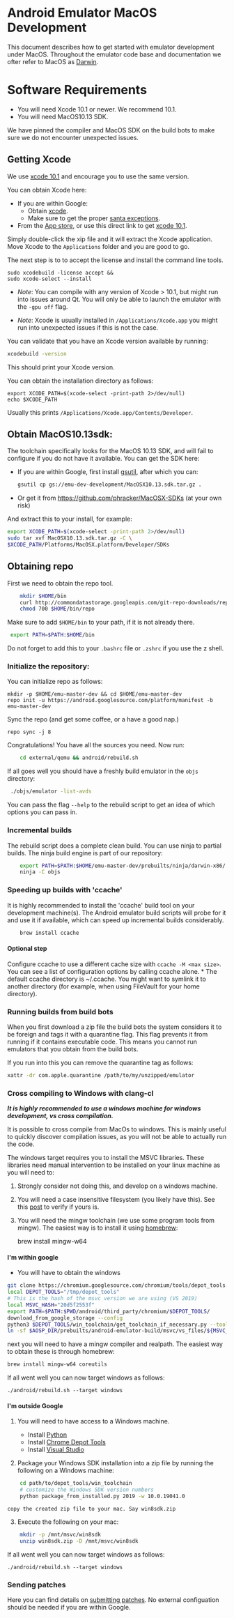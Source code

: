 # Android Emulator MacOS Development

This document describes how to get started with emulator development under MacOS. Throughout the emulator code base and documentation we ofter refer to MacOS as
[Darwin](https://www.howtogeek.com/295067/why-is-macos-software-sometimes-labeled-darwin/).

# Software Requirements

- You will need Xcode 10.1 or newer. We recommend 10.1.
- You will need MacOS10.13 SDK.

We have pinned the compiler and MacOS SDK on the build bots to make sure we do not encounter unexpected issues.

## Getting Xcode

We use [xcode 10.1](https://download.developer.apple.com/Developer_Tools/Xcode_10.1/Xcode_10.1.xip) and encourage you to use the same version.

You can obtain Xcode here:

- If you are within Google:
  - Obtain [xcode](http://go/xcode).
  - Make sure to get the proper [santa exceptions](http://go/santaexception).
- From the [App store](https://apps.apple.com/us/app/xcode/id497799835?ls=1&mt=12), or
  use this direct link to get [xcode 10.1](https://download.developer.apple.com/Developer_Tools/Xcode_10.1/Xcode_10.1.xip).

Simply double-click the xip file and it will extract the Xcode application. Move Xcode to the `Applications` folder and you are good to go.

The next step is to to accept the license and install the command line tools.

    sudo xcodebuild -license accept &&
    sudo xcode-select --install

- _Note_: You can compile with any version of Xcode > 10.1, but might run into issues around Qt. You will only be able to launch the emulator with the `-gpu off` flag.

- _Note_: Xcode is usually installed in `/Applications/Xcode.app` you might run into unexpected issues if this is not the case.

You can validate that you have an Xcode version available by running:

```sh
xcodebuild -version
```

This should print your Xcode version.

You can obtain the installation directory as follows:

```
export XCODE_PATH=$(xcode-select -print-path 2>/dev/null)
echo $XCODE_PATH
```

Usually this prints `/Applications/Xcode.app/Contents/Developer`.

## Obtain MacOS10.13sdk:

The toolchain specifically looks for the MacOS 10.13 SDK, and will fail to configure if you
do not have it available. You can get the SDK here:

- If you are within Google, first install [gsutil](https://cloud.google.com/storage/docs/gsutil_install), after which you can:

  ```sh
  gsutil cp gs://emu-dev-development/MacOSX10.13.sdk.tar.gz .
  ```

- Or get it from https://github.com/phracker/MacOSX-SDKs (at your own risk)

And extract this to your install, for example:

```sh
export XCODE_PATH=$(xcode-select -print-path 2>/dev/null)
sudo tar xvf MacOSX10.13.sdk.tar.gz -C \
$XCODE_PATH/Platforms/MacOSX.platform/Developer/SDKs
```

## Obtaining repo

First we need to obtain the repo tool.

```sh
    mkdir $HOME/bin
    curl http://commondatastorage.googleapis.com/git-repo-downloads/repo > $HOME/bin/repo
    chmod 700 $HOME/bin/repo
```

Make sure to add `$HOME/bin` to your path, if it is not already there.

```sh
 export PATH=$PATH:$HOME/bin
```

Do not forget to add this to your `.bashrc` file or `.zshrc` if you use the z shell.

### Initialize the repository:

You can initialize repo as follows:

    mkdir -p $HOME/emu-master-dev && cd $HOME/emu-master-dev
    repo init -u https://android.googlesource.com/platform/manifest -b emu-master-dev

Sync the repo (and get some coffee, or a have a good nap.)

    repo sync -j 8

Congratulations! You have all the sources you need. Now run:

```sh
    cd external/qemu && android/rebuild.sh
```

If all goes well you should have a freshly build emulator in the `objs` directory:

```sh
 ./objs/emulator -list-avds
```

You can pass the flag `--help` to the rebuild script to get an idea of which options you can pass in.

### Incremental builds

The rebuild script does a complete clean build. You can use ninja to partial builds. The ninja build engine is part of our repository:

```sh
    export PATH=$PATH:$HOME/emu-master-dev/prebuilts/ninja/darwin-x86/
    ninja -C objs
```

### Speeding up builds with 'ccache'

It is highly recommended to install the 'ccache' build tool on your development
machine(s). The Android emulator build scripts will probe for it and use it
if available, which can speed up incremental builds considerably.

```sh
    brew install ccache
```

#### Optional step

Configure ccache to use a different cache size with `ccache -M <max size>`. You can see a list of configuration options by calling ccache alone. \* The default ccache directory is ~/.ccache. You might want to symlink it to another directory (for example, when using FileVault for your home directory).

### Running builds from build bots

When you first download a zip file the build bots the system considers it to be foreign and tags it with a quarantine flag. This flag prevents it from running if it contains executable code.  This means you cannot run emulators that you obtain from the build bots.

If you run into this you can remove the quarantine tag as follows:

```sh
xattr -dr com.apple.quarantine /path/to/my/unzipped/emulator
```


### Cross compiling to Windows with clang-cl

**_It is highly recommended to use a windows machine for windows development, vs cross compilation._**

It is possible to cross compile from MacOs to windows. This is mainly useful to quickly discover compilation issues, as you will not be able to actually run the code.

The windows target requires you to install the MSVC libraries. These libraries need manual intervention to be installed on your linux machine as you will need to:

1. Strongly consider not doing this, and develop on a windows machine.
2. You will need a case insensitive filesystem (you likely have this). See this [post](https://apple.stackexchange.com/questions/71357/how-to-check-if-my-hd-is-case-sensitive-or-not) to verify if yours is.
3. You will need the mingw toolchain (we use some program tools from mingw). The easiest way is to install it using [homebrew](https://brew.sh/):

   brew install mingw-w64

#### I'm within google

- You will have to obtain the windows
```sh
git clone https://chromium.googlesource.com/chromium/tools/depot_tools.git /tmp/depot_tools
local DEPOT_TOOLS="/tmp/depot_tools"
# This is the hash of the msvc version we are using (VS 2019)
local MSVC_HASH="20d5f2553f"
export PATH=$PATH:$PWD/android/third_party/chromium/$DEPOT_TOOLS/
download_from_google_storage --config
python3 $DEPOT_TOOLS/win_toolchain/get_toolchain_if_necessary.py --toolchain-dir=$AOSP_DIR/prebuilts/android-emulator-build/msvc --force --output-json=res.json $MSVC_HASH
ln -sf $AOSP_DIR/prebuilts/android-emulator-build/msvc/vs_files/${MSVC_HASH} $AOSP_DIR/prebuilts/android-emulator-build/msvc/win8sdk
```

next you will need to have a mingw compiler and realpath. The easiest way to obtain these is through homebrew:

```sh
brew install mingw-w64 coreutils
```

If all went well you can now target windows as follows:

    ./android/rebuild.sh --target windows

#### I'm outside Google

1. You will need to have access to a Windows machine.

   - Install [Python](https://www.python.org/downloads/windows/)
   - Install [Chrome Depot Tools](https://dev.chromium.org/developers/how-tos/depottools)
   - Install [Visual Studio](https://visualstudio.microsoft.com/)

2. Package your Windows SDK installation into a zip file by running the following on a Windows machine:

```sh
    cd path/to/depot_tools/win_toolchain
    # customize the Windows SDK version numbers
    python package_from_installed.py 2019 -w 10.0.19041.0
```

    copy the created zip file to your mac. Say win8sdk.zip

3. Execute the following on your mac:

```sh
    mkdir -p /mnt/msvc/win8sdk
    unzip win8sdk.zip -D /mnt/msvc/win8sdk
```

If all went well you can now target windows as follows:

    ./android/rebuild.sh --target windows

### Sending patches

Here you can find details on [submitting patches](https://gerrit.googlesource.com/git-repo/+/refs/heads/master/SUBMITTING_PATCHES.md). No external configuation should be needed if you are within Google.
